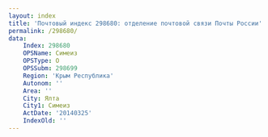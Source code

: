 ```yaml
---
layout: index
title: 'Почтовый индекс 298680: отделение почтовой связи Почты России'
permalink: /298680/
data:
    Index: 298680
    OPSName: Симеиз
    OPSType: О
    OPSSubm: 298699
    Region: 'Крым Республика'
    Autonom: ''
    Area: ''
    City: Ялта
    City1: Симеиз
    ActDate: '20140325'
    IndexOld: ''
---
```

